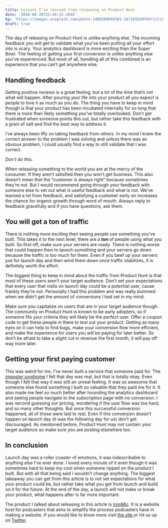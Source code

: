 ```yaml
---
title: Lessons I’ve learned from releasing on Product Hunt
date: '2018-08-20T22:40:32.169Z'
bg: 'https://images.unsplash.com/photo-1489389944381-3471b5b30f04?ixlib=rb-0.3.5&ixid=eyJhcHBfaWQiOjEyMDd9&s=4868cc90c3c515fb1316574d9aff1640&auto=format&fit=crop&w=1350&q=80'
draft: true
---
```


The day of releasing on Product Hunt is unlike anything else. The incoming feedback you will get to validate what you’ve been putting all your effort into is scary. Your analytics dashboard is more exciting than the Super Bowl. The feeling of getting your first conversion is unlike anything else you’ve experienced. But most of all, handling all of this combined is an experience that you can’t get anywhere else.

## Handling feedback

Getting positive reviews is a great feeling, but a lot of the time that’s not what will happen. After pouring your life into your product all you expect is people to love it as much as you do. The thing you have to keep in mind though is that your product has been incubated internally for so long that there is more than likely something you’ve totally overlooked. Don’t get frustrated when someone points this out, but rather take this feedback with a grain of salt and find the best way to address it.

I’ve always been iffy on taking feedback from others. In my mind I knew the correct answer to the problem I was solving and unless there was an obvious problem, I could usually find a way to still validate that I was correct.

_Don’t do this._

When releasing something to the world you are at the mercy of the consumer. If they aren’t satisfied then you won’t get business. This also doesn’t mean that the “customer is always right” because sometimes they’re not. But I would recommend going through your feedback with someone else to vet out what is useful feedback and what is not. We’ve learned a lot from feedback, and satisfying a customer early on increases the chance for organic growth through word of mouth. Always reply to feedback gracefully and if you have questions, ask them.

## You will get a ton of traffic

There is nothing more exciting then seeing people use something you’ve built. This takes it to the next level, there are a **ton** of people using what you built. So first off, make sure your servers are ready. There is nothing worse that could happen then to launch something and your servers go down because the traffic is too much for them. Even if you beef up your servers just for launch day and then wind them down once traffic stabilizes, it is definitely worth the effort.

The biggest thing to keep in mind about the traffic from Product Hunt is that most of these users aren’t your target audience. Don’t set your expectations that every user that visits on launch day could be a potential user, cause frankly they’re not. Personally I had this problem and was really bummed when we didn’t get the amount of conversions I had set in my mind.

Make sure you capitalize on users that are in your target audience though. The community on Product Hunt is known to be early adopters, so if someone fits your criteria they will likely be the perfect user. Offer a coupon code to get these people in there to test out your product. Getting as many eyes on it can help to find bugs, make your conversion flow more efficient, and make the experience for users you will be paying for later better. So don’t be afraid to take a slight cut in revenue the first month, it will pay off way more later.

## Getting your first paying customer

This was weird for me, I’ve never built a service that someone paid for. The [imposter syndrome](https://en.wikipedia.org/wiki/Impostor_syndrome) I felt that day was real, but that is totally okay. Even though I felt that way it was still an unreal feeling. It was so awesome that someone else found something I built so valuable that they paid me for it. It also made me feel so much better after hounding the analytics dashboard and seeing people navigate to the subscription page with no conversion. I was second guessing our pricing, wondering if the user flow was too hard, and so many other thoughts. But once this successful conversion happened, all of those were laid to rest. Even if this conversion doesn’t happen on launch day (it was the following day for us) don’t get discouraged. As mentioned before, Product Hunt may not contain your target audience so make sure you are posting elsewhere too.

## In conclusion

Launch day was a roller coaster of emotions, it was indescribable to anything else I’ve ever done. I loved every minute of it even though it was sometimes hard to keep my cool when someone ripped on the product I built. But with all that being said I wouldn’t change anything. The biggest takeaway you can get from this article is to not set expectations for what your product could be, but rather take what you get from launch and build on it for the future. At the end of the day, a launch will not make or break your product, what happens after is far more important.

The product I talked about releasing in this article is [IronMic](https://ironmic.fm). It is a website host for podcasters that aims to simplify the process podcasters have in making a website. If you would like to know more visit [the site ](https://ironmic.fm)or hit us up on [Twitter](https://twitter.com/ironmicfm).

